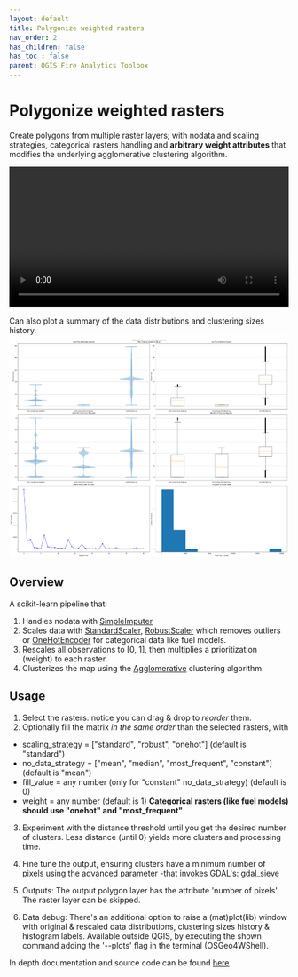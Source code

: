 ```yaml
---
layout: default
title: Polygonize weighted rasters
nav_order: 2
has_children: false
has_toc : false
parent: QGIS Fire Analytics Toolbox
---
```

# Polygonize weighted rasters

Create polygons from multiple raster layers; with nodata and scaling strategies, categorical rasters handling and __arbitrary weight attributes__ that modifies the underlying agglomerative clustering algorithm.

<video controls loop style="width: 100%;">
      <source src="./img/algo_polygonize_rasters.mp4" type="video/mp4">
      Your browser does not support the video tag.
</video>

Can also plot a summary of the data distributions and clustering sizes history.
<img src="./img/algo_polygonize_rasters.png"  alt='cannot load image' height=400px >

## Overview
A scikit-learn pipeline that:
1. Handles nodata with [SimpleImputer](https://scikit-learn.org/stable/modules/generated/sklearn.impute.SimpleImputer.html)
2. Scales data with [StandardScaler](https://scikit-learn.org/stable/modules/generated/sklearn.preprocessing.StandardScaler.html), [RobustScaler](https://scikit-learn.org/stable/modules/generated/sklearn.preprocessing.RobustScaler.html) which removes outliers or [OneHotEncoder](https://scikit-learn.org/stable/modules/generated/sklearn.preprocessing.OneHotEncoder.html) for categorical data like fuel models.
3. Rescales all observations to [0, 1], then multiplies a prioritization (weight) to each raster.
4. Clusterizes the map using the [Agglomerative](https://scikit-learn.org/stable/modules/generated/sklearn.cluster.AgglomerativeClustering.html) clustering algorithm.

## Usage
1. Select the rasters: notice you can drag & drop to *reorder* them.
2. Optionally fill the matrix *in the same order* than the selected rasters, with
- scaling_strategy = ["standard", "robust", "onehot"] (default is "standard")
- no_data_strategy = ["mean", "median", "most_frequent", "constant"] (default is "mean")
- fill_value = any number (only for "constant" no_data_strategy) (default is 0)
- weight = any number (default is 1)
**Categorical rasters (like fuel models) should use "onehot" and "most_frequent"**
3. Experiment with the distance threshold until you get the desired number of clusters. Less distance (until 0) yields more clusters and processing time.
4. Fine tune the output, ensuring clusters have a minimum number of pixels using the advanced parameter -that invokes GDAL's: [gdal_sieve](https://gdal.org/en/latest/programs/gdal_sieve.html#gdal-sieve)

5. Outputs: The output polygon layer has the attribute 'number of pixels'. The raster layer can be skipped.
6. Data debug: There's an additional option to raise a (mat)plot(lib) window with original & rescaled data distributions, clustering sizes history & histogram labels. Available outside QGIS, by executing the shown command adding the '--plots' flag in the terminal (OSGeo4WShell).

In depth documentation and source code can be found [here](https://fire2a.github.io/fire2a-lib/fire2a/agglomerative_clustering.html)

